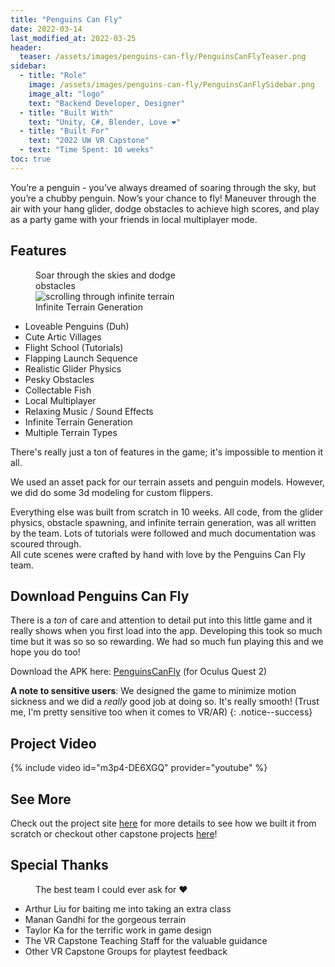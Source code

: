 ```yaml
---
title: "Penguins Can Fly"
date: 2022-03-14
last_modified_at: 2022-03-25
header:
  teaser: /assets/images/penguins-can-fly/PenguinsCanFlyTeaser.png
sidebar:
  - title: "Role"
    image: /assets/images/penguins-can-fly/PenguinsCanFlySidebar.png
    image_alt: "logo"
    text: "Backend Developer, Designer"
  - title: "Built With"
    text: "Unity, C#, Blender, Love ❤️"    
  - title: "Built For"
    text: "2022 UW VR Capstone"
  - text: "Time Spent: 10 weeks"
toc: true
---
```


You’re a penguin - you’ve always dreamed of soaring through the sky, but you’re a chubby penguin. Now’s your chance to fly! Maneuver through the air with your hang glider, dodge obstacles to achieve high scores, and play as a party game with your friends in local multiplayer mode.

## Features

<figure style="width: 50%; margin-block-start: 0; margin-block-end: 0;" class="align-right">
  <img src="{{ site.url }}{{ site.baseurl }}/assets/images/penguins-can-fly/flight.gif" alt="">
  <figcaption>Soar through the skies and dodge obstacles</figcaption>
</figure>

<figure style="width: 50%; margin-block-start: 0; margin-block-end: 0" class="align-right">
  <img src="{{ site.url }}{{ site.baseurl }}/assets/images/penguins-can-fly/terrain.gif" alt="scrolling through infinite terrain">
  <figcaption>Infinite Terrain Generation</figcaption>
</figure>

- Loveable Penguins (Duh)
- Cute Artic Villages
- Flight School (Tutorials)
- Flapping Launch Sequence
- Realistic Glider Physics
- Pesky Obstacles
- Collectable Fish
- Local Multiplayer
- Relaxing Music / Sound Effects
- Infinite Terrain Generation
- Multiple Terrain Types

There's really just a ton of features in the game;
it's impossible to mention it all.

We used an asset pack for our terrain assets and penguin models.
However, we did do some 3d modeling for custom flippers.  

Everything else was built from scratch in 10 weeks.
All code, from the glider physics, obstacle spawning,
and infinite terrain generation, was all written by the team.
Lots of tutorials were followed and much documentation
was scoured through.  
All cute scenes were crafted by hand with love by the
Penguins Can Fly team.

## Download Penguins Can Fly

There is a *ton* of care and attention to detail put into this little game
and it really shows when you first load into the app.
Developing this took so much time
but it was so so so rewarding.
We had so much fun playing this and
we hope you do too!

Download the APK here: [PenguinsCanFly][apk] (for Oculus Quest 2)

**A note to sensitive users**:
We designed the game to minimize motion sickness and we
did a *really* good job at doing so. It's really smooth!
(Trust me, I'm pretty sensitive too when it comes to VR/AR)
{: .notice--success}


## Project Video

{% include video id="m3p4-DE6XGQ" provider="youtube" %}

## See More

Check out the project site [here][penguins-can-fly-site] for more details
to see how we built it from scratch
or checkout other capstone projects [here][capstone-site]!


## Special Thanks
<figure style="width: 50%" class="align-right">
  <img src="{{ site.url }}{{ site.baseurl }}/assets/images/penguins-can-fly/team.jpg" alt="">
  <figcaption>The best team I could ever ask for ❤️</figcaption>
</figure>

- Arthur Liu for baiting me into taking an extra class
- Manan Gandhi for the gorgeous terrain
- Taylor Ka for the terrific work in game design
- The VR Capstone Teaching Staff for the valuable guidance
- Other VR Capstone Groups for playtest feedback

[penguins-can-fly-site]: https://uwrealitylab.github.io/xrcapstone22wi-team3/
[capstone-site]: https://courses.cs.washington.edu/courses/cse481v/22wi/demo-day/
[apk]: /files/penguins-can-fly/PenguinsCanFly.apk
